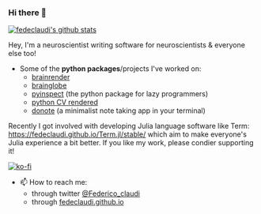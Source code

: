 ### Hi there 👋


[![fedeclaudi's github stats](https://github-readme-stats.vercel.app/api?username=fedeclaudi&count_private=true)](https://github.com/anuraghazra/github-readme-stats)


Hey, I'm a neuroscientist writing software for neuroscientists & everyone else too!

- Some of the **python packages**/projects I've worked on:
  - [brainrender](https://github.com/brainglobe/brainrender)
  - [brainglobe](https://github.com/brainglobe/bg-atlasapi)
  - [pyinspect](https://github.com/FedeClaudi/pyinspect) (the python package for lazy programmers)
  - [python CV rendered](https://github.com/FedeClaudi/My_CV)
  - [donote](https://github.com/FedeClaudi/donote) (a minimalist note taking app in your terminal)
  
Recently I got involved with developing Julia language software like Term: https://fedeclaudi.github.io/Term.jl/stable/ 
which aim to make everyone's Julia experience a bit better.
If you like my work, please condier supporting it!


[![ko-fi](https://ko-fi.com/img/githubbutton_sm.svg)](https://ko-fi.com/C0C5E36Z2)



- 📫 How to reach me:
  - through twitter [@Federico_claudi](Federico_claudit)
  - through [fedeclaudi.github.io](https://fedeclaudi.github.io/)

